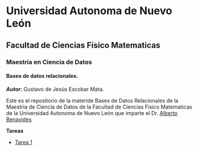 # Universidad Autonoma de Nuevo León
## Facultad de Ciencias Físico Matematicas 
### Maestria en Ciencia de Datos

#### Bases de datos relacionales.
_**Autor:**_ Gustavo de Jesús Escobar Mata.

Este es el repositorio de la materide Bases de Datos Relacionales de la Maestria de Ciencia de Datos de la Facultad de Ciencias Fisico Matematicas de la Universidad Autonoma de Nuevo León que imparte el Dr. [Alberto Benavides](https://github.com/albertobenavides)

**Tareas**
- [Tarea 1](Tarea1_Investigación.md)

